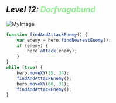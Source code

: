 ## ***Level 12:***  <span style="color: lightgreen">***Dorfvagabund***



![MyImage](Welt-2-Level-12.png)

```Javascript
function findAndAttackEnemy() {
    var enemy = hero.findNearestEnemy();
    if (enemy) {
        hero.attack(enemy);
    }
}
while (true) {
    hero.moveXY(35, 34);
    findAndAttackEnemy();
    hero.moveXY(60, 31);
    findAndAttackEnemy();
}
```